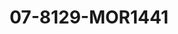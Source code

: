 ---
title: 07-8129-MOR1441
image: /v1543919832/viterbo/07-8129-MOR1441.jpg
brand: mori-lee
layout: vestito
---